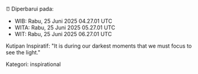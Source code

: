 ⏰ Diperbarui pada:
- WIB: Rabu, 25 Juni 2025 04.27.01 UTC
- WITA: Rabu, 25 Juni 2025 05.27.01 UTC
- WIT: Rabu, 25 Juni 2025 06.27.01 UTC

Kutipan Inspiratif:
"It is during our darkest moments that we must focus to see the light."


Kategori: inspirational

